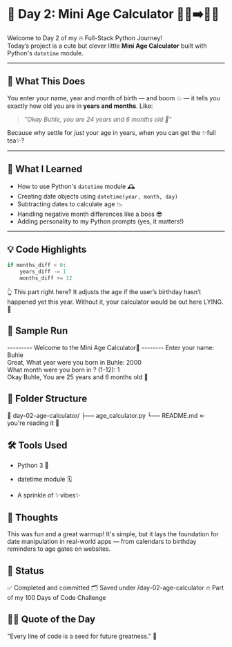 # 📆 Day 2: Mini Age Calculator 👶🏾➡️🧓🏾

Welcome to Day 2 of my 🔥 Full-Stack Python Journey!  
Today’s project is a cute but clever little **Mini Age Calculator** built with Python's `datetime` module.

---

## 🚀 What This Does

You enter your name, year and month of birth — and boom 💥 — it tells you exactly how old you are in **years and months**. Like:

> _"Okay Buhle, you are 24 years and 6 months old 🎁"_

Because why settle for *just* your age in years, when you can get the ✨full tea✨?

---

## 🧠 What I Learned

- How to use Python's `datetime` module 🕰️  
- Creating date objects using `datetime(year, month, day)`  
- Subtracting dates to calculate age 📉  
- Handling negative month differences like a boss 😎  
- Adding personality to my Python prompts (yes, it matters!)

---

## 💡 Code Highlights

```python
if months_diff < 0:
    years_diff -= 1
    months_diff += 12
```

👆 This part right here? It adjusts the age if the user’s birthday hasn’t happened yet this year.
Without it, your calculator would be out here LYING. 💅


## 🧪 Sample Run

--------- Welcome to the Mini Age Calculator🍄 --------
Enter your name: Buhle  
Great, What year were you born in Buhle: 2000  
What month were you born in ? (1-12): 1  
Okay Buhle, You are 25 years and 6 months old 🎁


## 📂 Folder Structure

📁 day-02-age-calculator/
├── age_calculator.py
└── README.md ← you're reading it 👀


## 🛠️ Tools Used

- Python 3 🐍

- datetime module 🗓️

- A sprinkle of ✨vibes✨


## 💬 Thoughts

This was fun and a great warmup!
It's simple, but it lays the foundation for date manipulation in real-world apps — from calendars to birthday reminders to age gates on websites.


## 📌 Status

✅ Completed and committed
🗂️ Saved under /day-02-age-calculator
🔥 Part of my 100 Days of Code Challenge



## 🧚🏾 Quote of the Day
"Every line of code is a seed for future greatness." 🌱